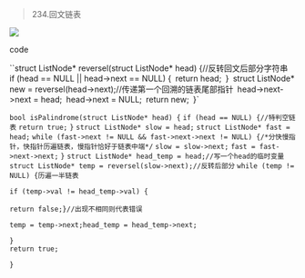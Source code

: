 > 234.回文链表

![](https://lalala1502.oss-cn-beijing.aliyuncs.com/%E5%B1%8F%E5%B9%95%E6%88%AA%E5%9B%BE%202024-04-06%20214245.png)

code

``struct ListNode* reversel(struct ListNode* head) {//反转回文后部分字符串`
    `if (head == NULL || head->next == NULL) {`
        `return head;`
    `}`
    `struct ListNode* new = reversel(head->next);//传递第一个回溯的链表尾部指针`
    `head->next->next = head;`
    `head->next = NULL;`
    `return new;`
`}`

`bool isPalindrome(struct ListNode* head) {`
    `if (head == NULL) {//特判空链表`
        `return true;`
    `}`
    `struct ListNode* slow = head;`
    `struct ListNode* fast = head;`
    `while (fast->next != NULL && fast->next->next != NULL) {/*分快慢指针，快指针历遍链表，慢指针恰好于链表中端*/`
        `slow = slow->next;`
        `fast = fast->next->next;`
    `}`
    `struct ListNode* head_temp = head;//写一个head的临时变量`
    `struct ListNode* temp = reversel(slow->next);//反转后部分`
    `while (temp != NULL) {历遍一半链表`

`if (temp->val != head_temp->val) {`

`return false;}//出现不相同则代表错误`

`temp = temp->next;head_temp = head_temp->next;`

    }
    return true;
`}`